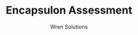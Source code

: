 --- 
layout: portfolio 
title: Encapsulon Assessment
subtitle: Wren Solutions
description: 
    "Responsive web app for retail.  Lead by Mark: Atlanta CTO who builds custom apps. Get a free consultation now!"

permalink: /portfolio/assessment/
weight: 2011.11
tags: 
    - mobile
    - web
    - api

background-image: "/images/assessment_Home_vtv0cw_c_scale,w_1517.png"
company-name: Wren Solutions

company-description: >
    Wren Solutions has over 30 years of experience working with many of the largest retailers in the world.  Wren understands the nuances and challenges faced in retail and is uniquely equipped to help solve problems. 

    Wren provides audit software and other physical security solutions helping Retail Loss Prevention Professionals become heroes in their retail organizations. 

blurb: >
    For Wren Solutions, I lead the development and launch of a responsive web application for professional retail auditors.

company-picture: |
        <picture>
        <img
        sizes="(max-width: 1517px) 100vw, 1517px"
        srcset="
        /images/assessment_Home_vtv0cw_c_scale,w_320.png 320w,
        /images/assessment_Home_vtv0cw_c_scale,w_686.png 686w,
        /images/assessment_Home_vtv0cw_c_scale,w_950.png 950w,
        /images/assessment_Home_vtv0cw_c_scale,w_1162.png 1162w,
        /images/assessment_Home_vtv0cw_c_scale,w_1517.png 1517w"
        src="/images/assessment_Home_vtv0cw_c_scale,w_1517.png"
        alt="">
        </picture>

brief-description: |
    Wren was shipping a physical security appliance called "Encapsulon" targeted at retailers and schools. Encapsulon included an auditing application called "Assessment". The auditing application was kind of like a survey application (think Survey Monkey). The original version of the Assessment application was not successful in the market.

    The CEO of the company wanted to provide a version of Encapsulon using the Software-as-a-Service ("SaaS") distribution model. Much of the Encapsulon product suite had to be located on the customer premises as it was controlling security cameras and badge readers. The Assessment application did not require any physical equipment, so it was the best candidate to be released as a SaaS application. The company was also changing its sales and marketing to focus more heavily on the retail market.

    I lead the team that implemented the new Encapsulon Assessment solution. The team was comprised of 5 .NET developers, 2 product managers, 2 QA engineers, and several contractors that did performance testing.
    
solution-description: |
    We built a SaaS version of the Assessment application targeted at retail loss prevention professionals. According to Wikipedia, retail loss prevention is a set of practices employed by retail companies to preserve profit. Profit preservation is any business activity specifically designed to reduce preventable losses. A preventable loss is any business cost caused by deliberate or inadvertent human actions, colloquially known as "shrinkage".

    The solution was a web application that allowed a Loss Prevention ("LP") auditor to manage the auditing process, including: creating audits, conducting/scheduling audits, and reporting on audit performance. The Conduct function of the application was optimized for an iPad tablet.

solution-images-description: The following screen shots show the richness of the user interface.
solution-images:
    -   src: "/images/assessment_Home_vtv0cw_c_scale,w_1517.png"
        alt: Assessment Home
    -   src: "/images/assessment Audit Activity.png"
        alt: ""
    -   src: "/images/assessment edit Q3 2011.png"
        alt: ""
    -   src: "/images/assessment conduct Loss Prevention.png"
        alt: ""
    -   src: "/images/assessment Audit Trends By Business Unit Report.png"
        alt: ""
technology-description: |
    This project was built in Microsoft Visual Studio.
technology-logos:
    -   src:    "/images/logo-visualstudio.png" 
        alt:    "Logo"
recommendation-header: Remarks
recommendation-description: |
    **"Mark brings a holistic, pragmatic approach to creating and delivering market-driven products. His abilities range from building effective in-house teams to successfully managing outside resources, for both highly specialized projects as well as turn-key development. His business expertise is invaluable to companies that want to maximize their R&D investment. Mark provides value across organizations: he’s an expert at solving complex problems, synthesizing market requirements and working collaboratively to deliver results. "**

    Amelia Fusaro, President of Wren Solutions

---